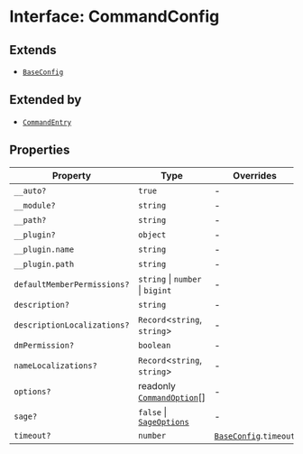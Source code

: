 # Interface: CommandConfig

## Extends

- [`BaseConfig`](Interface.BaseConfig.md)

## Extended by

- [`CommandEntry`](Interface.CommandEntry.md)

## Properties

| Property | Type | Overrides | Inherited from |
| ------ | ------ | ------ | ------ |
| `__auto?` | `true` | - | [`BaseConfig`](Interface.BaseConfig.md).`__auto` |
| `__module?` | `string` | - | [`BaseConfig`](Interface.BaseConfig.md).`__module` |
| `__path?` | `string` | - | [`BaseConfig`](Interface.BaseConfig.md).`__path` |
| `__plugin?` | `object` | - | [`BaseConfig`](Interface.BaseConfig.md).`__plugin` |
| `__plugin.name` | `string` | - | - |
| `__plugin.path` | `string` | - | - |
| `defaultMemberPermissions?` | `string` \| `number` \| `bigint` | - | - |
| `description?` | `string` | - | [`BaseConfig`](Interface.BaseConfig.md).`description` |
| `descriptionLocalizations?` | `Record`\<`string`, `string`\> | - | - |
| `dmPermission?` | `boolean` | - | - |
| `nameLocalizations?` | `Record`\<`string`, `string`\> | - | - |
| `options?` | readonly [`CommandOption`](Interface.CommandOption.md)[] | - | - |
| `sage?` | `false` \| [`SageOptions`](TypeAlias.SageOptions.md) | - | - |
| `timeout?` | `number` | [`BaseConfig`](Interface.BaseConfig.md).`timeout` | - |
